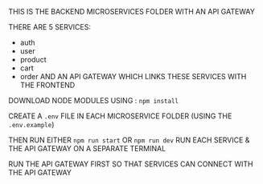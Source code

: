 THIS IS THE BACKEND MICROSERVICES FOLDER WITH AN API GATEWAY

THERE ARE 5 SERVICES: 
- auth
- user
- product
- cart
- order
AND AN API GATEWAY WHICH LINKS THESE SERVICES WITH THE FRONTEND


DOWNLOAD NODE MODULES USING : `npm install`

CREATE A  `.env` FILE IN EACH MICROSERVICE FOLDER (USING THE  `.env.example`)

THEN RUN EITHER  `npm run start` OR `npm run dev` 
RUN EACH SERVICE & THE API GATEWAY ON A SEPARATE TERMINAL 

RUN THE API GATEWAY FIRST SO THAT SERVICES CAN CONNECT WITH THE API GATEWAY

